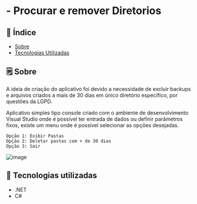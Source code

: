 # - Procurar e remover Diretorios


## 📕 Índice

- [Sobre](#-sobre)
- [Tecnologias Utilizadas](#-tecnologias-utilizadas)

## 🗒 Sobre

   A ideia de criação do aplicativo foi devido a necessidade de excluir backups e arquivos criados a mais de 30 dias em único diretório específico, por questões da LGPD.
   
   Aplicativo simples tipo console criado com o ambiente de desenvolvimento Visual Studio onde é possível ter entrada de dados ou definir parâmetros fixos, existe um menu onde é      possível selecionar as opções desejadas.
  
    Opção 1: Exibir Pastas 
    Opção 2: Deletar pastas com + de 30 dias
    Opção 3: Sair


![image](https://user-images.githubusercontent.com/71336454/156896998-b8cc6e41-8a4f-4c41-a3e6-f8ae3ed8fc35.png)

## 🚀 Tecnologias utilizadas

- .NET
- C#
